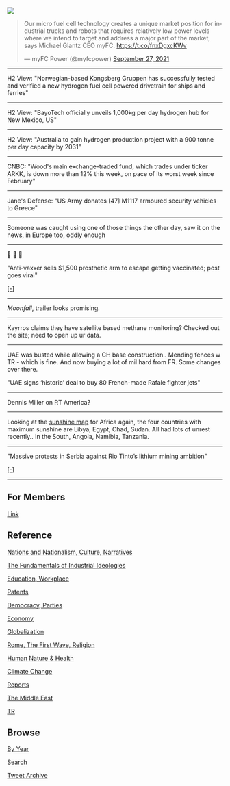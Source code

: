 <img src="https://drive.google.com/uc?export=view&id=1B2wf9R7AMH1d7Vw6e2mucLbIQ5NSjir7"/>

<blockquote class="twitter-tweet"><p lang="en" dir="ltr">Our micro fuel cell technology creates a unique market position for industrial trucks and robots that requires relatively low power levels where we intend to target and address a major part of the market, says Michael Glantz CEO myFC. <a href="https://t.co/fnxDgxcKWv">https://t.co/fnxDgxcKWv</a></p>&mdash; myFC Power (@myfcpower) <a href="https://twitter.com/myfcpower/status/1442436886069452811?ref_src=twsrc%5Etfw">September 27, 2021</a></blockquote> <script async src="https://platform.twitter.com/widgets.js" charset="utf-8"></script>

---

H2 View: "Norwegian-based Kongsberg Gruppen has successfully tested
and verified a new hydrogen fuel cell powered drivetrain for ships and
ferries"

---

H2 View: "BayoTech officially unveils 1,000kg per day hydrogen hub for
New Mexico, US"

---

H2 View: "Australia to gain hydrogen production project with a 900
tonne per day capacity by 2031"

---

CNBC: "Wood's main exchange-traded fund, which trades under ticker
ARKK, is down more than 12% this week, on pace of its worst week since
February"

---

Jane's Defense: "US Army donates [47] M1117 armoured security vehicles
to Greece"

---

Someone was caught using one of those things the other day, saw it on
the news, in Europe too, oddly enough

---

🤣 🤣 🤣 

"Anti-vaxxer sells $1,500 prosthetic arm to escape getting vaccinated;
post goes viral"

[[-]](https://www.firstpost.com/world/anti-vaxxer-sells-1500-prosthetic-arm-to-escape-getting-vaccinated-post-goes-viral-10087731.html)

---

*Moonfall*, trailer looks promising.

---

Kayrros claims they have satellite based methane monitoring? Checked
out the site; need to open up ur data. 

---

UAE was busted while allowing a CH base construction.. Mending fences
w TR - which is fine. And now buying a lot of mil hard from FR. Some
changes over there.

"UAE signs ‘historic’ deal to buy 80 French-made Rafale fighter jets"

---

Dennis Miller on RT America? 

---

Looking at the [sunshine
map](https://pbs.twimg.com/media/FCtre5sWEAgFFp9?format=png&name=small)
for Africa again, the four countries with maximum sunshine are Libya,
Egypt, Chad, Sudan. All had lots of unrest recently.. In the South,
Angola, Namibia, Tanzania.

---

"Massive protests in Serbia against Rio Tinto’s lithium mining
ambition"

[[-]](https://balkangreenenergynews.com/massive-protests-in-serbia-against-rio-tintos-lithium-mining-ambition-pollution/)

---

## For Members

[Link](https://thirdwave-members.herokuapp.com)

## Reference

[Nations and Nationalism, Culture, Narratives](/2013/02/nations-and-nationalism.md)

[The Fundamentals of Industrial Ideologies](/2011/04/fundamentals-of-industrial-ideologies.md)

[Education, Workplace](2017/09/education-workplace.md)

[Patents](/2018/09/patents.md)

[Democracy, Parties](/2016/11/democracy.md)

[Economy](/2018/05/economy.md)

[Globalization](/2018/09/globalization.md)

[Rome, The First Wave, Religion](/2017/12/rome.md)

[Human Nature & Health](/2020/07/human-nature.md)

[Climate Change](/2018/12/climate.md)

[Reports](/2019/05/reports.md)

[The Middle East](/2019/07/middleeast.md)

[TR](../tr)

## Browse

[By Year](years.md)

[Search](search.html)

[Tweet Archive](/tweets/README.md)


